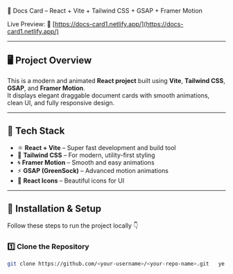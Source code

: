  🚀 Docs Card – React + Vite + Tailwind CSS + GSAP + Framer Motion

Live Preview: 🔗 [https://docs-card1.netlify.app/](https://docs-card1.netlify.app/)

---

## 🖥️ Project Overview

This is a modern and animated **React project** built using **Vite**, **Tailwind CSS**, **GSAP**, and **Framer Motion**.  
It displays elegant draggable document cards with smooth animations, clean UI, and fully responsive design.

---

## 🧩 Tech Stack

- ⚛️ **React + Vite** – Super fast development and build tool  
- 🎨 **Tailwind CSS** – For modern, utility-first styling  
- 🌀 **Framer Motion** – Smooth and easy animations  
- ⚡ **GSAP (GreenSock)** – Advanced motion animations  
- 💎 **React Icons** – Beautiful icons for UI  

---

## 🧰 Installation & Setup

Follow these steps to run the project locally 👇

### 1️⃣ Clone the Repository
```bash
git clone https://github.com/<your-username>/<your-repo-name>.git   ye accha hai # * hata ke do is mein se accha ni lagta hai ye
